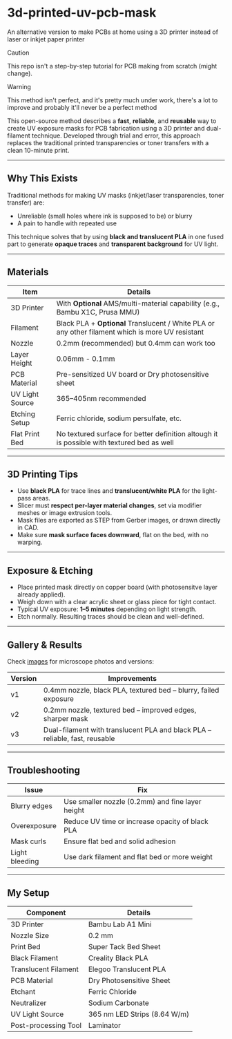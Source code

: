 # 3d-printed-uv-pcb-mask
An alternative version to make PCBs at home using a 3D printer instead of laser or inkjet paper printer

>[!CAUTION]
> This repo isn't a step-by-step tutorial for PCB making from scratch (might change).

> [!WARNING]
> This method isn't perfect, and it's pretty much under work, there's a lot to improve and probably it'll never be a perfect method

This open-source method describes a **fast**, **reliable**, and **reusable** way to create UV exposure masks for PCB fabrication using a 3D printer and dual-filament technique. Developed through trial and error, this approach replaces the traditional printed transparencies or toner transfers with a clean 10-minute print.

---

## Why This Exists

Traditional methods for making UV masks (inkjet/laser transparencies, toner transfer) are:
- Unreliable (small holes where ink is supposed to be) or blurry
- A pain to handle with repeated use

This technique solves that by using **black and translucent PLA** in one fused part to generate **opaque traces** and **transparent background** for UV light.

---

## Materials

| Item | Details |
|------|---------|
| 3D Printer | With **Optional** AMS/multi-material capability (e.g., Bambu X1C, Prusa MMU) |
| Filament | Black PLA + **Optional** Translucent / White PLA or any other filament which is more UV resistant|
| Nozzle | 0.2mm (recommended) but 0.4mm can work too|
| Layer Height | 0.06mm - 0.1mm|
| PCB Material | Pre-sensitized UV board or Dry photosensitive sheet |
| UV Light Source | 365–405nm recommended |
| Etching Setup | Ferric chloride, sodium persulfate, etc. |
| Flat Print Bed | No textured surface for better definition altough it is possible with textured bed as well |

---

## 3D Printing Tips

- Use **black PLA** for trace lines and **translucent/white PLA** for the light-pass areas.
- Slicer must **respect per-layer material changes**, set via modifier meshes or image extrusion tools.
- Mask files are exported as STEP from Gerber images, or drawn directly in CAD.
- Make sure **mask surface faces downward**, flat on the bed, with no warping.

---

## Exposure & Etching

- Place printed mask directly on copper board (with photosensitve layer already applied).
- Weigh down with a clear acrylic sheet or glass piece for tight contact.
- Typical UV exposure: **1–5 minutes** depending on light strength.
- Etch normally. Resulting traces should be clean and well-defined.

---

## Gallery & Results

Check [images](./images/README.md) for microscope photos and versions:

| Version | Improvements |
|---------|--------------|
| v1 | 0.4mm nozzle, black PLA, textured bed – blurry, failed exposure |
| v2 | 0.2mm nozzle, textured bed – improved edges, sharper mask |
| v3 | Dual-filament with translucent PLA and black PLA – reliable, fast, reusable |

---

## Troubleshooting

| Issue | Fix |
|-------|-----|
| Blurry edges | Use smaller nozzle (0.2mm) and fine layer height |
| Overexposure | Reduce UV time or increase opacity of black PLA |
| Mask curls | Ensure flat bed and solid adhesion |
| Light bleeding | Use dark filament and flat bed or more weight|

---


## My Setup

| Component           | Details                    |
|---------------------|----------------------------|
| 3D Printer          | Bambu Lab A1 Mini          |
| Nozzle Size         | 0.2 mm                     |
| Print Bed           | Super Tack Bed Sheet       |
| Black Filament      | Creality Black PLA         |
| Translucent Filament| Elegoo Translucent PLA     |
| PCB Material        | Dry Photosensitive Sheet   |
| Etchant             | Ferric Chloride            |
| Neutralizer         | Sodium Carbonate           |
| UV Light Source     | 365 nm LED Strips (8.64 W/m) |
| Post-processing Tool| Laminator                  |